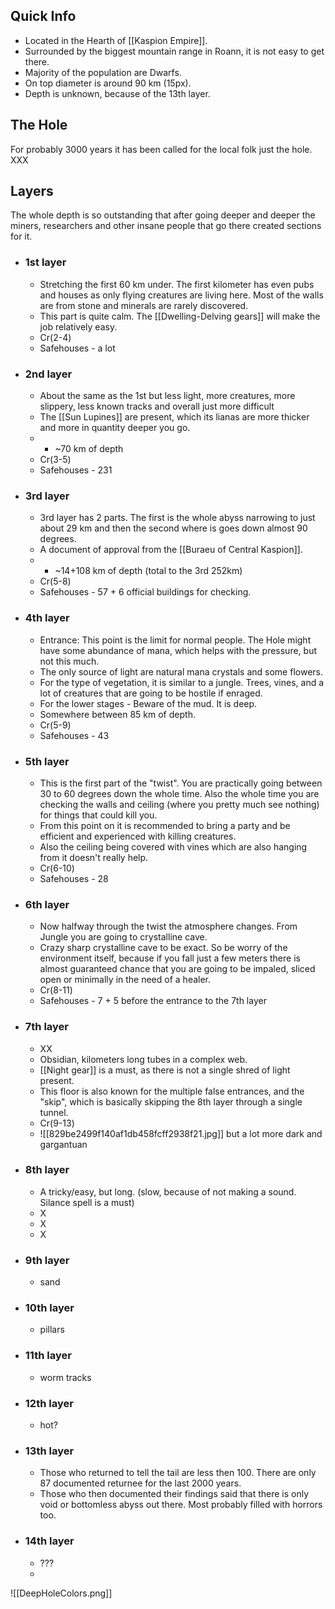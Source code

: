 ## Quick Info
- Located in the Hearth of [[Kaspion Empire]]. 
- Surrounded by the biggest mountain range in Roann, it is not easy to get there. 
- Majority of the population are Dwarfs.
- On top diameter is around 90 km (15px).
- Depth is unknown, because of the 13th layer.
## The Hole
For probably 3000 years it has been called for the local folk just the hole. XXX

## Layers
The whole depth is so outstanding that after going deeper and deeper the miners, researchers and other insane people that go there created sections for it.
- ### 1st layer
	- Stretching the first 60 km under. The first kilometer has even pubs and houses as only flying creatures are living here. Most of the walls are from stone and minerals are rarely discovered.
	- This part is quite calm. The [[Dwelling-Delving gears]] will make the job relatively easy.
	- Cr(2-4)
	- Safehouses - a lot
- ### 2nd layer
	- About the same as the 1st but less light, more creatures, more slippery, less known tracks and overall just more difficult
	- The [[Sun Lupines]] are present, which its lianas are more thicker and more in quantity deeper you go.
	- + ~70 km of depth
	- Cr(3-5)
	- Safehouses - 231
- ### 3rd layer
	- 3rd layer has 2 parts. The first is the whole abyss narrowing to just about 29 km and then the second where is goes down almost 90 degrees.
	- A document of approval from the [[Buraeu of Central Kaspion]].
	- + ~14+108 km of depth (total to the 3rd 252km)
	- Cr(5-8)
	- Safehouses - 57 + 6 official buildings for checking.
- ### 4th layer
	- Entrance: This point is the limit for normal people. The Hole might have some abundance of mana, which helps with the pressure, but not this much. 
	- The only source of light are natural mana crystals and some flowers.
	- For the type of vegetation, it is similar to a jungle. Trees, vines, and a lot of creatures that are going to be hostile if enraged.
	- For the lower stages - Beware of the mud. It is deep.
	- Somewhere between 85 km of depth.
	- Cr(5-9)
	- Safehouses - 43
- ### 5th layer
	- This is the first part of the "twist". You are practically going between 30 to 60 degrees down the whole time. Also the whole time you are checking the walls and ceiling (where you pretty much see nothing) for things that could kill you.
	- From this point on it is recommended to bring a party and be efficient and experienced with killing creatures.
	- Also the ceiling being covered with vines which are also hanging from it doesn't really help.
	- Cr(6-10)
	- Safehouses - 28
- ### 6th layer
	- Now halfway through the twist the atmosphere changes. From Jungle you are going to crystalline cave.
	- Crazy sharp crystalline cave to be exact. So be worry of the environment itself, because if you fall just a few meters there is almost guaranteed chance that you are going to be impaled, sliced open or minimally in the need of a healer.
	- Cr(8-11)
	- Safehouses - 7 + 5 before the entrance to the 7th layer
- ### 7th layer
	- XX
	- Obsidian, kilometers long tubes in a complex web.
	- [[Night gear]] is a must, as there is not a single shred of light present.
	- This floor is also known for the multiple false entrances, and the "skip", which is basically skipping the 8th layer through a single tunnel.
	- Cr(9-13)
	- ![[829be2499f140af1db458fcff2938f21.jpg]] but a lot more dark and gargantuan 
- ### 8th layer
	- A tricky/easy, but long. (slow, because of not making a sound. Silance spell is a must)
	- X
	- X
	- X
- ### 9th layer
	- sand
- ### 10th layer
	- pillars 
- ### 11th layer
	- worm tracks
- ### 12th layer
	- hot?
- ### 13th layer
	- Those who returned to tell the tail are less then 100. There are only 87 documented returnee for the last 2000 years.
	- Those who then documented their findings said that there is only void or bottomless abyss out there. Most probably filled with horrors too.
- ### 14th layer
	- ???
	- 

![[DeepHoleColors.png]]